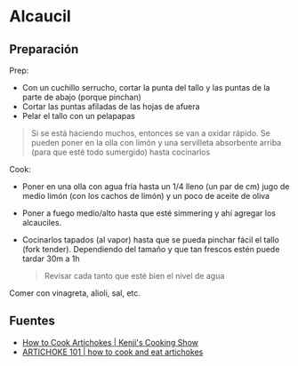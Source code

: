 # Alcaucil

## Preparación

Prep:

- Con un cuchillo serrucho, cortar la punta del tallo y las puntas de la parte
  de abajo (porque pinchan)
- Cortar las puntas afiladas de las hojas de afuera
- Pelar el tallo con un pelapapas

> Si se está haciendo muchos, entonces se van a oxidar rápido. Se pueden poner
> en la olla con limón y una servilleta absorbente arriba (para que esté todo
> sumergido) hasta cocinarlos

Cook:

- Poner en una olla con agua fría hasta un 1/4 lleno (un par de cm) jugo de
  medio limón (con los cachos de limón) y un poco de aceite de oliva
- Poner a fuego medio/alto hasta que esté simmering y ahí agregar los
  alcauciles.
- Cocinarlos tapados (al vapor) hasta que se pueda pinchar fácil el tallo (fork
  tender). Dependiendo del tamaño y que tan frescos estén puede tardar 30m a 1h

  > Revisar cada tanto que esté bien el nivel de agua

Comer con vinagreta, alioli, sal, etc.

## Fuentes

- [How to Cook Artichokes | Kenji's Cooking Show](https://www.youtube.com/watch?v=6CPv-EjxeBc)
- [ARTICHOKE 101 | how to cook and eat artichokes](https://www.youtube.com/watch?v=3BZR_rUHPuk)